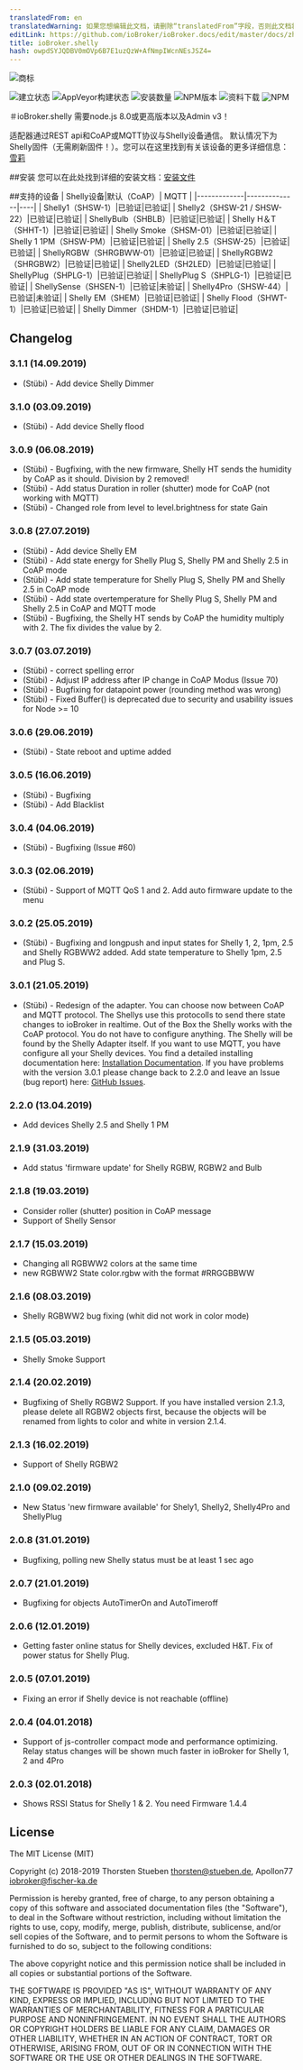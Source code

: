 ```yaml
---
translatedFrom: en
translatedWarning: 如果您想编辑此文档，请删除“translatedFrom”字段，否则此文档将再次自动翻译
editLink: https://github.com/ioBroker/ioBroker.docs/edit/master/docs/zh-cn/adapterref/iobroker.shelly/README.md
title: ioBroker.shelly
hash: owpdSYJQDBV0mOVp6B7E1uzQzW+AfNmpIWcnNEsJSZ4=
---
```

![商标](../../../en/adapterref/iobroker.shelly/admin/shelly.png)

![建立状态](https://travis-ci.org/schmupu/ioBroker.shelly.svg?branch=master)
![AppVeyor构建状态](https://ci.appveyor.com/api/projects/status/github/schmupu/ioBroker.shelly?branch=master&svg=true)
![安装数量](http://iobroker.live/badges/shelly-stable.svg)
![NPM版本](http://img.shields.io/npm/v/iobroker.shelly.svg)
![资料下载](https://img.shields.io/npm/dm/iobroker.shelly.svg)
![NPM](https://nodei.co/npm/iobroker.shelly.png?downloads=true)

＃ioBroker.shelly
需要node.js 8.0或更高版本以及Admin v3！

适配器通过REST api和CoAP或MQTT协议与Shelly设备通信。
默认情况下为Shelly固件（无需刷新固件！）。您可以在这里找到有关该设备的更多详细信息：[雪莉](https://shelly.cloud/)

##安装
您可以在此处找到详细的安装文档：[安装文件](./docs/EN/INSTALL.md)

##支持的设备
| Shelly设备|默认（CoAP）| MQTT |
|-------------|--------------|----|
| Shelly1（SHSW-1）|已验证|已验证|
| Shelly2（SHSW-21 / SHSW-22）|已验证|已验证|
| ShellyBulb（SHBLB）|已验证|已验证|
| Shelly H＆T（SHHT-1）|已验证|已验证|
| Shelly Smoke（SHSM-01）|已验证|已验证|
| Shelly 1 1PM（SHSW-PM）|已验证|已验证|
| Shelly 2.5（SHSW-25）|已验证|已验证|
| ShellyRGBW（SHRGBWW-01）|已验证|已验证|
| ShellyRGBW2（SHRGBW2）|已验证|已验证|
| Shelly2LED（SH2LED）|已验证|已验证|
| ShellyPlug（SHPLG-1）|已验证|已验证|
| ShellyPlug S（SHPLG-1）|已验证|已验证|
| ShellySense（SHSEN-1）|已验证|未验证|
| Shelly4Pro（SHSW-44）|已验证|未验证|
| Shelly EM（SHEM）|已验证|已验证|
| Shelly Flood（SHWT-1）|已验证|已验证|
| Shelly Dimmer（SHDM-1）|已验证|已验证|

## Changelog

### 3.1.1 (14.09.2019)
* (Stübi) - Add device Shelly Dimmer

### 3.1.0 (03.09.2019)
* (Stübi) - Add device Shelly flood

### 3.0.9 (06.08.2019)
* (Stübi) - Bugfixing, with the new firmware, Shelly HT sends the humidity by CoAP as it should. Division by 2 removed!
* (Stübi) - Add status Duration in roller (shutter) mode for CoAP (not working with MQTT) 
* (Stübi) - Changed role from level to level.brightness for state Gain

### 3.0.8 (27.07.2019)
* (Stübi) - Add device Shelly EM 
* (Stübi) - Add state energy for Shelly Plug S, Shelly PM and Shelly 2.5 in CoAP mode 
* (Stübi) - Add state temperature for Shelly Plug S, Shelly PM and Shelly 2.5 in CoAP mode
* (Stübi) - Add state overtemperature for Shelly Plug S, Shelly PM and Shelly 2.5 in CoAP and MQTT mode
* (Stübi) - Bugfixing, the Shelly HT sends by CoAP the humidity multiply with 2. The fix divides the value by 2. 

### 3.0.7 (03.07.2019)
* (Stübi) - correct spelling error 
* (Stübi) - Adjust IP address after IP change in CoAP Modus (Issue 70)
* (Stübi) - Bugfixing for datapoint power (rounding method was wrong)
* (Stübi) - Fixed Buffer() is deprecated due to security and usability issues for Node >= 10

### 3.0.6 (29.06.2019)
* (Stübi) - State reboot and uptime added 

### 3.0.5 (16.06.2019)
* (Stübi) - Bugfixing 
* (Stübi) - Add Blacklist

### 3.0.4 (04.06.2019)
* (Stübi) - Bugfixing (Issue #60) 

### 3.0.3 (02.06.2019)
* (Stübi) - Support of MQTT QoS 1 and 2. Add auto firmware update to the menu 

### 3.0.2 (25.05.2019)
* (Stübi) - Bugfixing and longpush and input states for Shelly 1, 2, 1pm, 2.5 and Shelly RGBWW2 added. Add state temperature to Shelly 1pm, 2.5 and Plug S.  

### 3.0.1 (21.05.2019)
* (Stübi) - Redesign of the adapter. You can choose now between CoAP and MQTT protocol. The Shellys use this protocolls to send there state changes to ioBroker in realtime. Out of the Box the Shelly works with the CoAP protocol. You do not have to configure anything. The Shelly will be found by the Shelly Adapter itself. If you want to use MQTT, you have configure all your Shelly devices. You find a detailed installing documentation here: [Installation Documentation](./docs/EN/INSTALL.md). If you have problems with the version 3.0.1 please change back to 2.2.0 and leave an Issue (bug report) here: [GitHub Issues](https://github.com/schmupu/ioBroker.shelly/issues). 

### 2.2.0 (13.04.2019)
* Add devices Shelly 2.5 and Shelly 1 PM 

### 2.1.9 (31.03.2019)
* Add status 'firmware update' for Shelly RGBW, RGBW2 and Bulb

### 2.1.8 (19.03.2019)
* Consider roller (shutter) position in CoAP message 
* Support of Shelly Sensor

### 2.1.7 (15.03.2019)
* Changing all RGBWW2 colors at the same time
* new RGBWW2 State color.rgbw with the format #RRGGBBWW

### 2.1.6 (08.03.2019)
* Shelly RGBWW2 bug fixing (whit did not work in color mode)

### 2.1.5 (05.03.2019)
* Shelly Smoke Support

### 2.1.4 (20.02.2019)
* Bugfixing of Shelly RGBW2 Support. If you have installed version 2.1.3, please delete all RGBW2 objects first, because the objects will be renamed from lights to color and white in version 2.1.4.   

### 2.1.3 (16.02.2019)
* Support of Shelly RGBW2

### 2.1.0 (09.02.2019)
* New Status 'new firmware available' for Shely1, Shelly2, Shelly4Pro and ShellyPlug 

### 2.0.8 (31.01.2019)
* Bugfixing, polling new Shelly status must be at least 1 sec ago 

### 2.0.7 (21.01.2019)
* Bugfixing for objects AutoTimerOn and AutoTimeroff

### 2.0.6 (12.01.2019)
* Getting faster online status for Shelly devices, excluded H&T. Fix of power status for Shelly Plug.

### 2.0.5 (07.01.2019)
* Fixing an error if Shelly device is not reachable (offline)

### 2.0.4 (04.01.2018)
* Support of js-controller compact mode and performance optimizing. Relay status changes will be shown much faster in ioBroker for Shelly 1, 2 and 4Pro

### 2.0.3 (02.01.2018)
* Shows RSSI Status for Shelly 1 & 2. You need Firmware 1.4.4

## License
The MIT License (MIT)

Copyright (c) 2018-2019 Thorsten Stueben <thorsten@stueben.de>, Apollon77 <iobroker@fischer-ka.de>

Permission is hereby granted, free of charge, to any person obtaining a copy
of this software and associated documentation files (the "Software"), to deal
in the Software without restriction, including without limitation the rights
to use, copy, modify, merge, publish, distribute, sublicense, and/or sell
copies of the Software, and to permit persons to whom the Software is
furnished to do so, subject to the following conditions:

The above copyright notice and this permission notice shall be included in
all copies or substantial portions of the Software.

THE SOFTWARE IS PROVIDED "AS IS", WITHOUT WARRANTY OF ANY KIND, EXPRESS OR
IMPLIED, INCLUDING BUT NOT LIMITED TO THE WARRANTIES OF MERCHANTABILITY,
FITNESS FOR A PARTICULAR PURPOSE AND NONINFRINGEMENT. IN NO EVENT SHALL THE
AUTHORS OR COPYRIGHT HOLDERS BE LIABLE FOR ANY CLAIM, DAMAGES OR OTHER
LIABILITY, WHETHER IN AN ACTION OF CONTRACT, TORT OR OTHERWISE, ARISING FROM,
OUT OF OR IN CONNECTION WITH THE SOFTWARE OR THE USE OR OTHER DEALINGS IN
THE SOFTWARE.